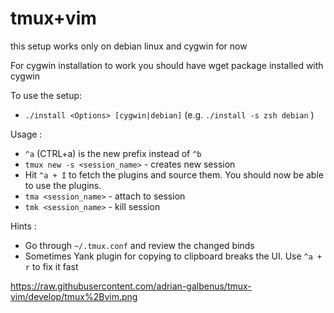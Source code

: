 # tmux+vim
this setup works only on debian linux  and cygwin for now

For cygwin installation to work you should have wget package installed with cygwin

To use the setup:
  -  `./install <Options> [cygwin|debian]` (e.g. `./install -s zsh debian` )
  
Usage :
  - `^a` (CTRL+a) is the new prefix instead of `^b` 
  - `tmux new -s <session_name>` - creates new session
  -  Hit `^a + I` to fetch the plugins and source them. You should now be able to use the plugins.
  - `tma <session_name>` - attach to session
  - `tmk <session_name>` - kill session

Hints :
  - Go through `~/.tmux.conf` and review the changed binds
  - Sometimes Yank plugin for copying to clipboard breaks the UI. Use `^a + r` to fix it fast

https://raw.githubusercontent.com/adrian-galbenus/tmux-vim/develop/tmux%2Bvim.png
